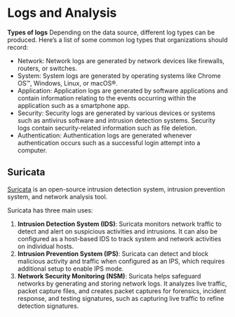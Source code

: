 # Logs and Analysis

**Types of logs**
Depending on the data source, different log types can be produced. Here’s a list of some common log types that organizations should record:
* Network: Network logs are generated by network devices like firewalls, routers, or switches.
* System: System logs are generated by operating systems like Chrome OS™, Windows, Linux, or macOS®. 
* Application: Application logs are generated by software applications and contain information relating to the events occurring within the application such as a smartphone app.
* Security: Security logs are generated by various devices or systems such as antivirus software and intrusion detection systems. Security logs contain security-related information such as file deletion.
* Authentication: Authentication logs are generated whenever authentication occurs such as a successful login attempt into a computer.

## Suricata
[Suricata](https://suricata.io/) is an open-source intrusion detection system, intrusion prevention system, and network analysis tool.

Suricata has three main uses:
1. **Intrusion Detection System (IDS)**: Suricata monitors network traffic to detect and alert on suspicious activities and intrusions. It can also be configured as a host-based IDS to track system and network activities on individual hosts.
2. **Intrusion Prevention System (IPS)**: Suricata can detect and block malicious activity and traffic when configured as an IPS, which requires additional setup to enable IPS mode.
3. **Network Security Monitoring (NSM)**: Suricata helps safeguard networks by generating and storing network logs. It analyzes live traffic, packet capture files, and creates packet captures for forensics, incident response, and testing signatures, such as capturing live traffic to refine detection signatures.
